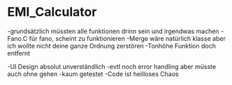 # EMI_Calculator
-grundsätzlich müssten alle funktionen drinn sein und irgendwas machen
-Fano.C für fano, scheint zu funktionieren
-Merge wäre natürlich klasse aber ich wollte nicht deine ganze Ordnung zerstören
-Tonhöhe Funktion doch entfernt

-UI Design absolut unverständlich 
-evtl noch error handling aber müsste auch ohne gehen
-kaum getestet
-Code ist heilloses Chaos


